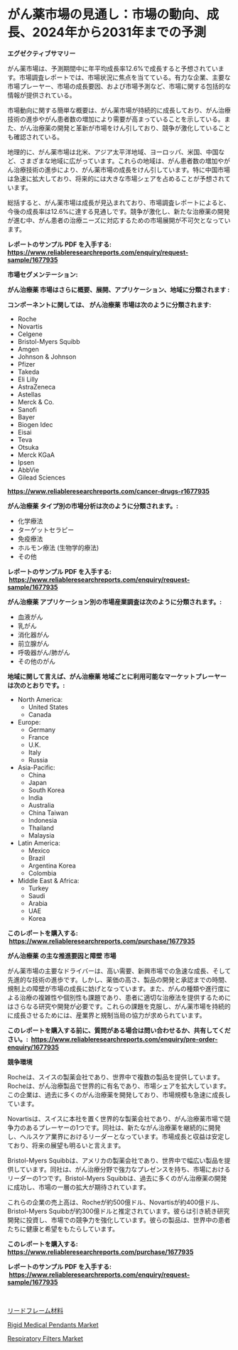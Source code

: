 <p><h1>がん薬市場の見通し：市場の動向、成長、2024年から2031年までの予測</h1></p><p><strong>エグゼクティブサマリー</strong></p>
<p><p>がん薬市場は、予測期間中に年平均成長率12.6%で成長すると予想されています。市場調査レポートでは、市場状況に焦点を当てている。有力な企業、主要な市場プレーヤー、市場の成長要因、および市場予測など、市場に関する包括的な情報が提供されている。</p><p>市場動向に関する簡単な概要は、がん薬市場が持続的に成長しており、がん治療技術の進歩やがん患者数の増加により需要が高まっていることを示している。また、がん治療薬の開発と革新が市場をけん引しており、競争が激化していることも確認されている。</p><p>地理的に、がん薬市場は北米、アジア太平洋地域、ヨーロッパ、米国、中国など、さまざまな地域に広がっています。これらの地域は、がん患者数の増加やがん治療技術の進歩により、がん薬市場の成長をけん引しています。特に中国市場は急速に拡大しており、将来的には大きな市場シェアを占めることが予想されています。</p><p>総括すると、がん薬市場は成長が見込まれており、市場調査レポートによると、今後の成長率は12.6%に達する見通しです。競争が激化し、新たな治療薬の開発が進む中、がん患者の治療ニーズに対応するための市場展開が不可欠となっています。</p></p>
<p><strong>レポートのサンプル PDF を入手する: <a href="https://www.reliableresearchreports.com/enquiry/request-sample/1677935">https://www.reliableresearchreports.com/enquiry/request-sample/1677935</a></strong></p>
<p><strong>市場セグメンテーション:</strong></p>
<p><strong> がん治療薬 市場はさらに概要、展開、アプリケーション、地域に分類されます :</strong></p>
<p><strong>コンポーネントに関しては、 がん治療薬 市場は次のように分類されます: &nbsp;</strong></p>
<p><ul><li>Roche</li><li>Novartis</li><li>Celgene</li><li>Bristol-Myers Squibb</li><li>Amgen</li><li>Johnson & Johnson</li><li>Pfizer</li><li>Takeda</li><li>Eli Lilly</li><li>AstraZeneca</li><li>Astellas</li><li>Merck & Co.</li><li>Sanofi</li><li>Bayer</li><li>Biogen Idec</li><li>Eisai</li><li>Teva</li><li>Otsuka</li><li>Merck KGaA</li><li>Ipsen</li><li>AbbVie</li><li>Gilead Sciences</li></ul></p>
<p><strong><a href="https://www.reliableresearchreports.com/cancer-drugs-r1677935">https://www.reliableresearchreports.com/cancer-drugs-r1677935</a></strong></p>
<p><strong> がん治療薬 タイプ別の市場分析は次のように分類されます。:</strong></p>
<p><ul><li>化学療法</li><li>ターゲットセラピー</li><li>免疫療法</li><li>ホルモン療法 (生物学的療法)</li><li>その他</li></ul></p>
<p><strong>レポートのサンプル PDF を入手する: &nbsp;<a href="https://www.reliableresearchreports.com/enquiry/request-sample/1677935">https://www.reliableresearchreports.com/enquiry/request-sample/1677935</a></strong></p>
<p><strong> がん治療薬 アプリケーション別の市場産業調査は次のように分類されます。:</strong></p>
<p><ul><li>血液がん</li><li>乳がん</li><li>消化器がん</li><li>前立腺がん</li><li>呼吸器がん/肺がん</li><li>その他のがん</li></ul></p>
<p><strong>地域に関して言えば、がん治療薬 地域ごとに利用可能なマーケットプレーヤーは次のとおりです。:</strong></p>
<p><ul>
    <li>
        North America:
        <ul>
            <li>United States</li>
            <li>Canada</li>
        </ul>
    </li>
    <li>
        Europe:
        <ul>
            <li>Germany</li>
            <li>France</li>
            <li>U.K.</li>
            <li>Italy</li>
            <li>Russia</li>
        </ul>
    </li>
    <li>
        Asia-Pacific:
        <ul>
            <li>China</li>
            <li>Japan</li>
            <li>South Korea</li>
            <li>India</li>
            <li>Australia</li>
            <li>China Taiwan</li>
            <li>Indonesia</li>
            <li>Thailand</li>
            <li>Malaysia</li>
        </ul>
    </li>
    <li>
        Latin America:
        <ul>
            <li>Mexico</li>
            <li>Brazil</li>
            <li>Argentina Korea</li>
            <li>Colombia</li>
        </ul>
    </li>
    <li>
        Middle East & Africa:
        <ul>
            <li>Turkey</li>
            <li>Saudi</li>
            <li>Arabia</li>
            <li>UAE</li>
            <li>Korea</li>
        </ul>
    </li>
    </ul></p>
<p><strong>このレポートを購入する: &nbsp;<a href="https://www.reliableresearchreports.com/purchase/1677935">https://www.reliableresearchreports.com/purchase/1677935</a></strong></p>
<p><strong>がん治療薬 の主な推進要因と障壁 市場</strong></p>
<p><p>がん薬市場の主要なドライバーは、高い需要、新興市場での急速な成長、そして先進的な技術の進歩です。しかし、薬価の高さ、製品の開発と承認までの時間、規制上の障壁が市場の成長に妨げとなっています。また、がんの種類や進行度による治療の複雑性や個別性も課題であり、患者に適切な治療法を提供するためにはさらなる研究や開発が必要です。これらの課題を克服し、がん薬市場を持続的に成長させるためには、産業界と規制当局の協力が求められています。</p></p>
<p><strong>このレポートを購入する前に、質問がある場合は問い合わせるか、共有してください。:&nbsp; <a href="https://www.reliableresearchreports.com/enquiry/pre-order-enquiry/1677935">https://www.reliableresearchreports.com/enquiry/pre-order-enquiry/1677935</a></strong></p>
<p><strong>競争環境</strong></p>
<p><p>Rocheは、スイスの製薬会社であり、世界中で複数の製品を提供しています。Rocheは、がん治療製品で世界的に有名であり、市場シェアを拡大しています。この企業は、過去に多くのがん治療薬を開発しており、市場規模も急速に成長しています。</p><p>Novartisは、スイスに本社を置く世界的な製薬会社であり、がん治療薬市場で競争力のあるプレーヤーの1つです。同社は、新たながん治療薬を継続的に開発し、ヘルスケア業界におけるリーダーとなっています。市場成長と収益は安定しており、将来の展望も明るいと言えます。</p><p>Bristol-Myers Squibbは、アメリカの製薬会社であり、世界中で幅広い製品を提供しています。同社は、がん治療分野で強力なプレゼンスを持ち、市場におけるリーダーの1つです。Bristol-Myers Squibbは、過去に多くのがん治療薬の開発に成功し、市場の一層の拡大が期待されています。</p><p>これらの企業の売上高は、Rocheが約500億ドル、Novartisが約400億ドル、Bristol-Myers Squibbが約300億ドルと推定されています。彼らは引き続き研究開発に投資し、市場での競争力を強化しています。彼らの製品は、世界中の患者たちに健康と希望をもたらしています。</p></p>
<p><strong>このレポートを購入する: &nbsp; <a href="https://www.reliableresearchreports.com/purchase/1677935">https://www.reliableresearchreports.com/purchase/1677935</a></strong></p>
<p><strong>レポートのサンプル PDF を入手する: &nbsp;<a href="https://www.reliableresearchreports.com/enquiry/request-sample/1677935">https://www.reliableresearchreports.com/enquiry/request-sample/1677935</a></strong><strong></strong></p>
<p>&nbsp;</p>
<p><p><a href="https://github.com/jkjreqjscoxx7/Market-Research-Report-List-1/blob/main/177550635305.md">リードフレーム材料</a></p><p><a href="https://github.com/jerrycopelandthomaswsqd8q/Market-Research-Report-List-2/blob/main/rigid-medical-pendants-market.md">Rigid Medical Pendants Market</a></p><p><a href="https://github.com/brenzgnarento/Market-Research-Report-List-2/blob/main/respiratory-filters-market.md">Respiratory Filters Market</a></p></p>